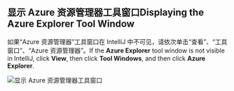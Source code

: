 ## <a name="displaying-the-azure-explorer-tool-window"></a><span data-ttu-id="2f384-101">显示 Azure 资源管理器工具窗口</span><span class="sxs-lookup"><span data-stu-id="2f384-101">Displaying the Azure Explorer Tool Window</span></span>

<span data-ttu-id="2f384-102">如果“Azure 资源管理器”工具窗口在 IntelliJ 中不可见，请依次单击“查看”、“工具窗口”、“Azure 资源管理器”。</span><span class="sxs-lookup"><span data-stu-id="2f384-102">If the **Azure Explorer** tool window is not visible in IntelliJ, click **View**, then click **Tool Windows**, and then click **Azure Explorer**.</span></span>

![显示 Azure 资源管理器工具窗口](../media/azure-toolkit-for-intellij-show-azure-explorer/show-az-exp-01.png)

